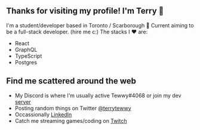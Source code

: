 ## Thanks for visiting my profile! I'm Terry 👋

<!--
**terzhang/terzhang** is a ✨ _special_ ✨ repository because its `README.md` (this file) appears on your GitHub profile.

Here are some ideas to get you started:

- 🔭 I’m currently working on ...
- 🌱 I’m currently learning ...
- 👯 I’m looking to collaborate on ...
- 🤔 I’m looking for help with ...
- 💬 Ask me about ...
- 📫 How to reach me: ...
- 😄 Pronouns: ...
- ⚡ Fun fact: ...
-->
I'm a student/developer based in Toronto / Scarborough :maple_leaf:
Current aiming to be a full-stack developer. (hire me c:)
The stacks I :heart: are:
- React
- GraphQL
- TypeScript
- Postgres

## Find me scattered around the web
- My Discord is where I'm usually active Tewwy#4068 or join my dev [server](https://discord.gg/VWMsnhx)
- Posting random things on Twitter [@terrytewwy](https://twitter.com/tewwyterry)
- Occassionally [LinkedIn](https://www.linkedin.com/in/terzhang)
- Catch me streaming games/coding on [Twitch](https://www.twitch.tv/tewwytewwy)
